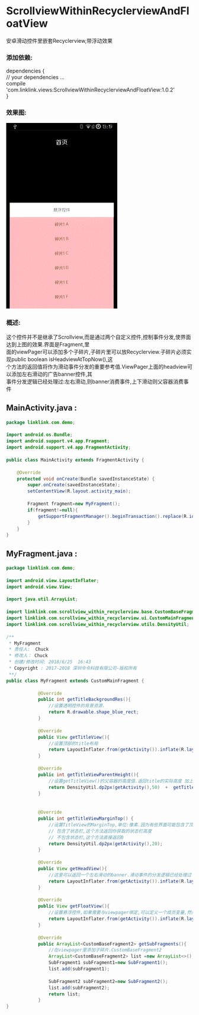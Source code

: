 # ScrollviewWithinRecyclerviewAndFloatView
安卓滑动控件里嵌套Recyclerview,带浮动效果


### 添加依赖:</br>
dependencies {</br>
    // your dependencies ...</br>
    compile 'com.linklink.views:ScrollviewWithinRecyclerviewAndFloatView:1.0.2'</br>
}</br>

### 效果图:</br>

 ![img](https://raw.githubusercontent.com/506954774/ScrollviewWithinRecyclerviewAndFloatView/master/scrollview_within_recyclerview.gif)

### 概述:</br>
这个控件并不是继承了Scrollview,而是通过两个自定义控件,控制事件分发,使界面达到上图的效果.界面是Fragment,里</br>
面的viewPager可以添加多个子碎片,子碎片里可以放Recyclerview.子碎片必须实现public boolean isHeadviewAtTopNow(),这</br>
个方法的返回值将作为滑动事件分发的重要参考值.ViewPager上面的headview可以添加左右滑动的广告banner控件,其</br>
事件分发逻辑已经处理过:左右滑动,则banner消费事件,上下滑动则父容器消费事件</br>

  ## MainActivity.java : </br>
  ```Java
  package linklink.com.demo;

  import android.os.Bundle;
  import android.support.v4.app.Fragment;
  import android.support.v4.app.FragmentActivity;

  public class MainActivity extends FragmentActivity {

      @Override
      protected void onCreate(Bundle savedInstanceState) {
          super.onCreate(savedInstanceState);
          setContentView(R.layout.activity_main);

          Fragment fragment=new MyFragment();
          if(fragment!=null){
              getSupportFragmentManager().beginTransaction().replace(R.id.fragment_container, fragment).commitAllowingStateLoss();
          }
      }
  }
 ```

 ## MyFragment.java : </br>
   ```Java
   package linklink.com.demo;

   import android.view.LayoutInflater;
   import android.view.View;

   import java.util.ArrayList;

   import linklink.com.scrollview_within_recyclerview.base.CustomBaseFragment2;
   import linklink.com.scrollview_within_recyclerview.ui.CustomMainFragment;
   import linklink.com.scrollview_within_recyclerview.utils.DensityUtil;

   /**
    * MyFragment
    * 责任人:  Chuck
    * 修改人： Chuck
    * 创建/修改时间: 2018/6/25  16:43
    * Copyright : 2017-2018 深圳令令科技有限公司-版权所有
    **/
   public class MyFragment extends CustomMainFragment {

               @Override
               public int getTitleBackgroundRes(){
                   //设置透明控件的背景资源.
                   return R.drawable.shape_blue_rect;
               }

               @Override
               public View getTitleView(){
                   //设置顶部的title布局
                   return LayoutInflater.from(getActivity()).inflate(R.layout.title, null);
               }

               @Override
               public int getTitleViewParentHeight(){
                   //设置getTitleView()的父容器的高度值.返回title的实际高度 加上 getTitleViewMarginTop()就行
                   return DensityUtil.dp2px(getActivity(),50)  +  getTitleViewMarginTop();//50是title布局里写死的50dp
               }


               @Override
               public int getTitleViewMarginTop() {
                   //设置TitleView的MarginTop,单位:像素.因为有些界面可能包含了顶部的状态栏.
                   // 包含了状态栏,这个方法返回你获取的状态栏高度
                   // 不包含状态栏,这个方法直接返回0
                   return DensityUtil.dp2px(getActivity(),20);
               }

               @Override
               public View getHeadView(){
                   //这里可以返回一个左右滑动的banner.滑动事件的分发逻辑已经处理过
                   return LayoutInflater.from(getActivity()).inflate(R.layout.banner, null);
               }

               @Override
               public View getFloatView(){
                   //设置悬浮控件,如果需要与viewpager绑定,可以定义一个成员变量,然后重写onActivityCreated,添加绑定逻辑
                   return LayoutInflater.from(getActivity()).inflate(R.layout.float_view, null);
               }

               @Override
               public ArrayList<CustomBaseFragment2> getSubFragments(){
                   //在viewpager里添加子碎片.CustomBaseFragment2
                   ArrayList<CustomBaseFragment2> list =new ArrayList<>();
                   SubFragment1 subFragment1=new SubFragment1();
                   list.add(subFragment1);

                   SubFragment2 subFragment2=new SubFragment2();
                   list.add(subFragment2);
                   return list;
               }
   }
  ```